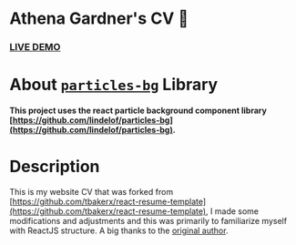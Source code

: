 # Athena Gardner's CV :page_with_curl:

### [LIVE DEMO](https://google.com)

# About [`particles-bg`](https://github.com/lindelof/particles-bg) Library
#### This project uses the react particle background component library [https://github.com/lindelof/particles-bg](https://github.com/lindelof/particles-bg). 

# Description
This is my website CV that was forked from [https://github.com/tbakerx/react-resume-template](https://github.com/tbakerx/react-resume-template), I made some modifications and adjustments and this was primarily to familiarize myself with ReactJS structure. A big thanks to the [original author](https://github.com/tbakerx).


